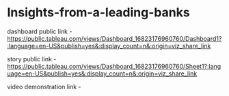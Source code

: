 # Insights-from-a-leading-banks

dashboard public link - https://public.tableau.com/views/Dashboard_16823176960760/Dashboard1?:language=en-US&publish=yes&:display_count=n&:origin=viz_share_link

story public link - https://public.tableau.com/views/Dashboard_16823176960760/Sheet1?:language=en-US&publish=yes&:display_count=n&:origin=viz_share_link

video demonstration link - 
